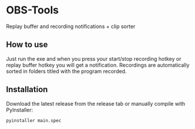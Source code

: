 # OBS-Tools
Replay buffer and recording notifications + clip sorter

## How to use

Just run the exe and when you press your start/stop recording hotkey or replay buffer hotkey you will get a notification. Recordings are automatically sorted in folders titled with the program recorded.

## Installation

Download the latest release from the release tab or manually compile with PyInstaller:
```
pyinstaller main.spec
```